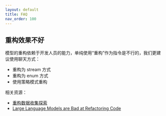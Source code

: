 ```yaml
---
layout: default
title: FAQ
nav_order: 100
---
```


## 重构效果不好

模型的重构依赖于开发人员的能力，单纯使用“重构”作为指令是不行的，我们更建议使用聊天方式：

- 重构为 stream 方式
- 重构为 enum 方式
- 使用策略模式重构

相关资源：

- [重构数据收集探索](https://github.com/unit-mesh/conf)
- [Large Language Models are Bad at Refactoring Code](https://docs.sweep.dev/blogs/refactor-python)
